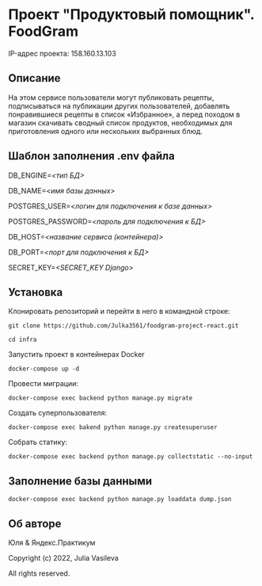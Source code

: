 # Проект "Продуктовый помощник". FoodGram

IP-адрес проекта: 158.160.13.103

## Описание

На этом сервисе пользователи могут публиковать рецепты, подписываться на публикации других пользователей, добавлять понравившиеся рецепты в список «Избранное», а перед походом в магазин скачивать сводный список продуктов, необходимых для приготовления одного или нескольких выбранных блюд.

## Шаблон заполнения .env файла

DB_ENGINE=*<тип БД>*

DB_NAME=*<имя базы данных>*

POSTGRES_USER=*<логин для подключения к базе данных>*

POSTGRES_PASSWORD=*<пароль для подключения к БД>*

DB_HOST=*<название сервиса (контейнера)>*

DB_PORT=*<порт для подключения к БД>*

SECRET_KEY=*<SECRET_KEY Django>*

## Установка

Клонировать репозиторий и перейти в него в командной строке:
```
git clone https://github.com/Julka3561/foodgram-project-react.git
```

```
cd infra
```

Запустить проект в контейнерах Docker

```
docker-compose up -d
```
Провести миграции: 

```
docker-compose exec backend python manage.py migrate
```

Создать суперпользователя:

```
docker-compose exec bakend python manage.py createsuperuser
```
Собрать статику:

```
docker-compose exec backend python manage.py collectstatic --no-input
```

## Заполнение базы данными

```
docker-compose exec backend python manage.py loaddata dump.json 
```
## Об авторе
Юля & Яндекс.Практикум

Copyright (c) 2022, Julia Vasileva

All rights reserved.

